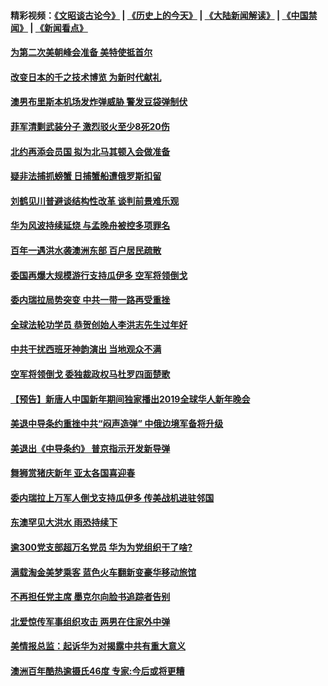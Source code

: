 #### 精彩视频：[《文昭谈古论今》](http://45.32.25.56/wenzhao) | [《历史上的今天》](http://45.32.25.56/today-in-history) | [《大陆新闻解读》](http://45.32.25.56/ntdtv-comedy) | [《中国禁闻》](http://45.32.25.56/ntdtv-news) | [《新闻看点》](http://45.32.25.56/news-insight) 

 #### [为第二次美朝峰会准备 美特使抵首尔](../pages/prog202/a102503860.md?t=02031629) 

#### [改变日本的千之技术博览 为新时代献礼](../pages/prog202/a102503839.md?t=02031629) 

#### [澳男布里斯本机场发炸弹威胁 警发豆袋弹制伏](../pages/prog202/a102503790.md?t=02031629) 

#### [菲军清剿武装分子 激烈驳火至少8死20伤](../pages/prog202/a102503665.md?t=02031629) 

#### [北约再添会员国 拟为北马其顿入会做准备](../pages/prog202/a102503605.md?t=02031629) 

#### [疑非法捕抓螃蟹 日捕蟹船遭俄罗斯扣留](../pages/prog202/a102503582.md?t=02031629) 

#### [刘鹤见川普避谈结构性改革 谈判前景难乐观](../pages/prog202/a102503544.md?t=02031629) 

#### [华为风波持续延烧 与孟晚舟被控多项罪名](../pages/prog202/a102503538.md?t=02031629) 

#### [百年一遇洪水袭澳洲东部 百户居民疏散](../pages/prog202/a102503316.md?t=02031629) 

#### [委国再爆大规模游行支持瓜伊多 空军将领倒戈](../pages/prog202/a102503424.md?t=02031629) 

#### [委内瑞拉局势突变 中共一带一路再受重挫](../pages/prog202/a102503421.md?t=02031629) 


#### [全球法轮功学员 恭贺创始人李洪志先生过年好](../pages/prog202/a102503462.md?t=02031629) 

#### [中共干扰西班牙神韵演出 当地观众不满](../pages/prog202/a102503451.md?t=02031629) 

#### [空军将领倒戈 委独裁政权马杜罗四面楚歌](../pages/prog202/a102503442.md?t=02031629) 

#### [【预告】新唐人中国新年期间独家播出2019全球华人新年晚会](../pages/prog202/a102501732.md?t=02031629) 

#### [美退中导条约重挫中共“闷声造弹” 中俄边境军备将升级](../pages/prog202/a102503354.md?t=02031629) 


#### [美退出《中导条约》 普京指示开发新导弹](../pages/prog202/a102503308.md?t=02031629) 

#### [舞狮赏猪庆新年 亚太各国喜迎春](../pages/prog202/a102503320.md?t=02031629) 

#### [委内瑞拉上万军人倒戈支持瓜伊多 传美战机进驻邻国](../pages/prog202/a102502457.md?t=02031629) 

#### [东澳罕见大洪水 雨恐持续下](../pages/prog202/a102503259.md?t=02031629) 

#### [逾300党支部超万名党员 华为为党组织干了啥?](../pages/prog202/a102503232.md?t=02031629) 

#### [满载淘金美梦乘客 蓝色火车翻新变豪华移动旅馆](../pages/prog202/a102503113.md?t=02031629) 

#### [不再担任党主席 墨克尔向脸书追踪者告别](../pages/prog202/a102502817.md?t=02031629) 



#### [北爱惊传军事组织攻击 两男在住家外中弹](../pages/prog202/a102502810.md?t=02031629) 

#### [美情报总监：起诉华为对揭露中共有重大意义](../pages/prog202/a102502775.md?t=02031629) 

#### [澳洲百年酷热逾摄氏46度 专家:今后或将更糟](../pages/prog202/a102502399.md?t=02031629) 

